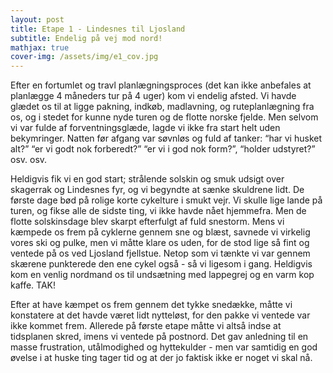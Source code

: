 ```yaml
---
layout: post
title: Etape 1 - Lindesnes til Ljosland
subtitle: Endelig på vej mod nord!
mathjax: true
cover-img: /assets/img/e1_cov.jpg
---
```


Efter en fortumlet og travl planlægningsproces (det kan ikke anbefales at planlægge 4 måneders tur på 4 uger) kom vi endelig afsted. Vi havde glædet os til at ligge pakning, indkøb, madlavning, og ruteplanlægning fra os, og i stedet for kunne nyde turen og de flotte norske fjelde. Men selvom vi var fulde af forventningsglæde, lagde vi ikke fra start helt uden bekymringer. Natten før afgang var søvnløs og fuld af tanker: “har vi husket alt?” “er vi godt nok forberedt?” “er vi i god nok form?”, “holder udstyret?” osv. osv. 

Heldigvis fik vi en god start; strålende solskin og smuk udsigt over skagerrak og Lindesnes fyr, og vi begyndte at sænke skuldrene lidt. De første dage bød på rolige korte cykelture i smukt vejr. Vi skulle lige lande på turen, og fikse alle de sidste ting, vi ikke havde nået hjemmefra. Men de flotte solskinsdage blev skarpt efterfulgt af fuld snestorm. Mens vi kæmpede os frem på cyklerne gennem sne og blæst, savnede vi virkelig vores ski og pulke, men vi måtte klare os uden, for de stod lige så fint og ventede på os ved Ljosland fjellstue. Netop som vi tænkte vi var gennem skærene punkterede den ene cykel også - så vi ligesom i gang. Heldigvis kom en venlig nordmand os til undsætning med lappegrej og en varm kop kaffe. TAK! 

Efter at have kæmpet os frem gennem det tykke snedække, måtte vi konstatere at det havde været lidt nytteløst, for den pakke vi ventede var ikke kommet frem. Allerede på første etape måtte vi altså indse at tidsplanen skred, imens vi ventede på postnord. Det gav anledning til en masse frustration, utålmodighed og hyttekulder - men var samtidig en god øvelse i at huske ting tager tid og at der jo faktisk ikke er noget vi skal nå. 
